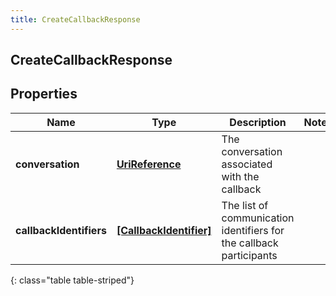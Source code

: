 ```yaml
---
title: CreateCallbackResponse
---
```

## CreateCallbackResponse

## Properties

|Name | Type | Description | Notes|
|------------ | ------------- | ------------- | -------------|
| **conversation** | [**UriReference**](UriReference.html) | The conversation associated with the callback | |
| **callbackIdentifiers** | [**[CallbackIdentifier]**](CallbackIdentifier.html) | The list of communication identifiers for the callback participants | |
{: class="table table-striped"}


